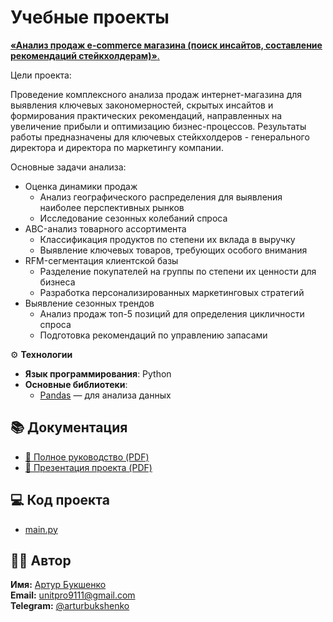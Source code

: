 # Учебные проекты

<u>__«Анализ продаж e-commerce магазина (поиск инсайтов, составление рекомендаций стейкхолдерам)»__.</u>

Цели проекта:

Проведение комплексного анализа продаж интернет-магазина для выявления ключевых закономерностей, скрытых инсайтов и формирования практических рекомендаций, направленных на увеличение прибыли и оптимизацию бизнес-процессов. Результаты работы предназначены для ключевых стейкхолдеров - генерального директора и директора по маркетингу компании.

Основные задачи анализа:

- Оценка динамики продаж
  - Анализ географического распределения для выявления наиболее перспективных рынков
  - Исследование сезонных колебаний спроса
- ABC-анализ товарного ассортимента
  - Классификация продуктов по степени их вклада в выручку
  - Выявление ключевых товаров, требующих особого внимания
- RFM-сегментация клиентской базы
  - Разделение покупателей на группы по степени их ценности для бизнеса
  - Разработка персонализированных маркетинговых стратегий
- Выявление сезонных трендов
  - Анализ продаж топ-5 позиций для определения цикличности спроса
  - Подготовка рекомендаций по управлению запасами

⚙️ __Технологии__  
- **Язык программирования**: Python  
- **Основные библиотеки**:  
  - [Pandas](https://pandas.pydata.org/) — для анализа данных  

## 📚 Документация
- [📄 Полное руководство (PDF)](https://github.com/abukshenko/abukshenko.github.io/blob/95358c0fc731cce548495a0480cef7e35953c6f7/e-commerce%20sales%20analysis/%D0%94%D0%BE%D0%BA%D1%83%D0%BC%D0%B5%D0%BD%D1%82%D0%B0%D1%86%D0%B8%D1%8F%20%D0%BA%20%D1%80%D0%B0%D0%B1%D0%BE%D1%82%D0%B5%20%D0%91%D1%83%D0%BA%D1%88%D0%B5%D0%BD%D0%BA%D0%BE.%D0%90.pdf)
- [🎤 Презентация проекта (PDF)](https://github.com/abukshenko/abukshenko.github.io/blob/d80c9bc008e1206f75b56a2fd0af39785c9f1a32/e-commerce%20sales%20analysis/%D0%9F%D1%80%D0%B5%D0%B7%D0%B5%D0%BD%D1%82%D0%B0%D1%86%D0%B8%D1%8F%20%D0%BA%20%D1%80%D0%B0%D0%B1%D0%BE%D1%82%D0%B5%20%D0%91%D1%83%D0%BA%D1%88%D0%B5%D0%BD%D0%BA%D0%BE.A.pdf)

## 💻 Код проекта
- [main.py](https://github.com/abukshenko/abukshenko.github.io/blob/8c85d64d2948d489cd38937b9d9767f98d90d825/e-commerce%20sales%20analysis/Final_Work_Bukshenko_A_DA_114.ipynb)


## 👨‍💻 Автор
**Имя:** [Артур Букшенко](https://github.com/abukshenko)  
**Email:** [unitpro9111@gmail.com](mailto:unitpro9111@gmail.com)  
**Telegram:** [@arturbukshenko](https://t.me/arturbukshenko) 
